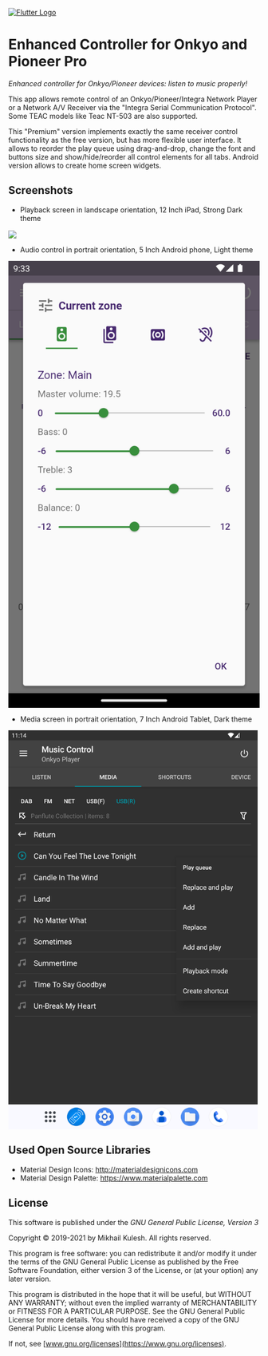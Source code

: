 [![Flutter Logo](https://github.com/mkulesh/onpc/blob/onpc-flutter/images/flutter_logo.png)](https://flutter.dev)

# Enhanced Controller for Onkyo and Pioneer Pro

*Enhanced controller for Onkyo/Pioneer devices: listen to music properly!*

This app allows remote control of an Onkyo/Pioneer/Integra Network Player or a Network A/V Receiver via the "Integra Serial Communication Protocol". Some TEAC models like Teac NT-503 are also supported.

This "Premium" version implements exactly the same receiver control functionality as the free version, but has more flexible user interface.
It allows to reorder the play queue using drag-and-drop, change the font and buttons size and show/hide/reorder all control elements for all tabs.
Android version allows to create home screen widgets.

## Screenshots
* Playback screen in landscape orientation, 12 Inch iPad, Strong Dark theme
<img src="https://github.com/mkulesh/onpc/blob/onpc-flutter/images/screenshots/iPad-12.9-inch-3gen/listen.png" align="center">

* Audio control in portrait orientation, 5 Inch Android phone, Light theme
<img src="https://github.com/mkulesh/onpc/blob/onpc-flutter/images/screenshots/android-phone/audio_control.png" align="center">

* Media screen in portrait orientation, 7 Inch Android Tablet, Dark theme
<img src="https://github.com/mkulesh/onpc/blob/onpc-flutter/images/screenshots/android-7-inch/media.png" align="center" height="800">

## Used Open Source Libraries
* Material Design Icons: http://materialdesignicons.com
* Material Design Palette: https://www.materialpalette.com

## License
This software is published under the *GNU General Public License, Version 3*

Copyright © 2019-2021 by Mikhail Kulesh. All rights reserved.

This program is free software: you can redistribute it and/or modify it under the terms of the GNU General Public License as
published by the Free Software Foundation, either version 3 of the License, or (at your option) any later version.

This program is distributed in the hope that it will be useful, but WITHOUT ANY WARRANTY; without even the implied warranty
of MERCHANTABILITY or FITNESS FOR A PARTICULAR PURPOSE.  See the GNU General Public License for more details. You should have
received a copy of the GNU General Public License along with this program.

If not, see [www.gnu.org/licenses](https://www.gnu.org/licenses).
